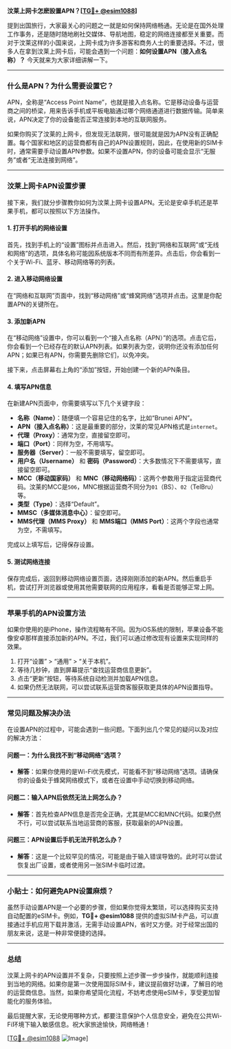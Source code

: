 **汶莱上网卡怎麽設置APN？[[TG💪+ @esim1088](https://t.me/s/esim1088)]**

提到出国旅行，大家最关心的问题之一就是如何保持网络畅通。无论是在国外处理工作事务，还是随时随地刷社交媒体、导航地图，稳定的网络连接都至关重要。而对于汶莱这样的小国来说，上网卡成为许多游客和商务人士的重要选择。不过，很多人在拿到汶莱上网卡后，可能会遇到一个问题：**如何设置APN（接入点名称）？** 今天就来为大家详细讲解一下。

---

### **什么是APN？为什么需要设置它？**

APN，全称是“Access Point Name”，也就是接入点名称。它是移动设备与运营商之间的桥梁，用来告诉手机或平板电脑通过哪个网络通道进行数据传输。简单来说，APN决定了你的设备能否正常连接到本地的互联网服务。

如果你购买了汶莱的上网卡，但发现无法联网，很可能就是因为APN没有正确配置。每个国家和地区的运营商都有自己的APN设置规则，因此，在使用新的SIM卡时，通常需要手动设置APN参数。如果不设置APN，你的设备可能会显示“无服务”或者“无法连接到网络”。

---

### **汶莱上网卡APN设置步骤**

接下来，我们就分步骤教你如何为汶莱上网卡设置APN。无论是安卓手机还是苹果手机，都可以按照以下方法操作。

#### **1. 打开手机的网络设置**
首先，找到手机上的“设置”图标并点击进入。然后，找到“网络和互联网”或“无线和网络”的选项，具体名称可能因系统版本不同而有所差异。点击后，你会看到一个关于Wi-Fi、蓝牙、移动网络等的列表。

#### **2. 进入移动网络设置**
在“网络和互联网”页面中，找到“移动网络”或“蜂窝网络”选项并点击。这里是你配置APN的关键所在。

#### **3. 添加新APN**
在“移动网络”设置中，你可以看到一个“接入点名称（APN）”的选项。点击它后，你会看到一个已经存在的默认APN列表。如果列表为空，说明你还没有添加任何APN；如果已有APN，你需要先删除它们，以免冲突。

接下来，点击屏幕右上角的“添加”按钮，开始创建一个新的APN条目。

#### **4. 填写APN信息**
在新建APN页面中，你需要填写以下几个关键字段：

- **名称（Name）**：随便填一个容易记住的名字，比如“Brunei APN”。
- **APN（接入点名称）**：这是最重要的部分，汶莱的常见APN格式是`internet`。
- **代理（Proxy）**：通常为空，直接留空即可。
- **端口（Port）**：同样为空，不用填写。
- **服务器（Server）**：一般不需要填写，留空即可。
- **用户名（Username）** 和 **密码（Password）**：大多数情况下不需要填写，直接留空即可。
- **MCC（移动国家码）** 和 **MNC（移动网络码）**：这两个参数用于指定运营商代码。汶莱的MCC是`506`，MNC根据运营商不同分为`01`（BS）、`02`（TelBru）等。
- **类型（Type）**：选择“Default”。
- **MMSC（多媒体消息中心）**：留空即可。
- **MMS代理（MMS Proxy）** 和 **MMS端口（MMS Port）**：这两个字段也通常为空，不需填写。

完成以上填写后，记得保存设置。

#### **5. 测试网络连接**
保存完成后，返回到移动网络设置页面，选择刚刚添加的新APN。然后重启手机，尝试打开浏览器或使用其他需要联网的应用程序，看看是否能够正常上网。

---

### **苹果手机的APN设置方法**

如果你使用的是iPhone，操作流程略有不同。因为iOS系统的限制，苹果设备不能像安卓那样直接添加新的APN。不过，我们可以通过修改现有设置来实现同样的效果。

1. 打开“设置” > “通用” > “关于本机”。
2. 等待几秒钟，直到屏幕提示“查找运营商信息更新”。
3. 点击“更新”按钮，等待系统自动检测并加载APN信息。
4. 如果仍然无法联网，可以尝试联系运营商客服获取更具体的APN设置指导。

---

### **常见问题及解决办法**

在设置APN的过程中，可能会遇到一些问题。下面列出几个常见的疑问以及对应的解决方法：

#### **问题一：为什么我找不到“移动网络”选项？**
- **解答**：如果你使用的是Wi-Fi优先模式，可能看不到“移动网络”选项。请确保你的设备处于蜂窝网络模式下，或者在设置中手动切换到移动网络。

#### **问题二：输入APN后依然无法上网怎么办？**
- **解答**：首先检查APN信息是否完全正确，尤其是MCC和MNC代码。如果仍然不行，可以尝试联系当地运营商的客服，获取最新的APN设置。

#### **问题三：APN设置后手机无法开机怎么办？**
- **解答**：这是一个比较罕见的情况，可能是由于输入错误导致的。此时可以尝试恢复出厂设置，或者使用另一张SIM卡临时过渡。

---

### **小贴士：如何避免APN设置麻烦？**

虽然手动设置APN是一个必要的步骤，但如果你觉得太繁琐，可以选择购买支持自动配置的eSIM卡。例如，**TG💪+ @esim1088** 提供的虚拟SIM卡产品，可以直接通过手机应用下载并激活，无需手动设置APN，省时又方便。对于经常出国的朋友来说，这是一种非常便捷的选择。

---

### **总结**

汶莱上网卡的APN设置并不复杂，只要按照上述步骤一步步操作，就能顺利连接到当地的网络。如果你是第一次使用国际SIM卡，建议提前做好功课，了解目的地的运营商信息。当然，如果你希望简化流程，不妨考虑使用eSIM卡，享受更加智能化的服务体验。

最后提醒大家，无论使用哪种方式，都要注意保护个人信息安全，避免在公共Wi-Fi环境下输入敏感信息。祝大家旅途愉快，网络畅通！

[[TG💪+ @esim1088](https://t.me/s/esim1088) ![Image](https://i.postimg.cc/4NQfJmqS/Snipaste-2025-05-13-00-14-12.png)]